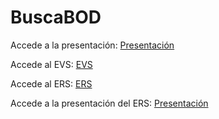 # BuscaBOD

Accede a la presentación: [Presentación](https://slides.com/alekos/deck)

Accede al EVS: [EVS](https://github.com/DptoSIC/BuscaBOD/blob/master/EVS.md)

Accede al ERS: [ERS](https://github.com/DptoSIC/BuscaBOD/blob/master/ERS.md)

Accede a la presentación del ERS: [Presentación](https://slides.com/carlosmiguelgonzalezmateo/deck-1)
